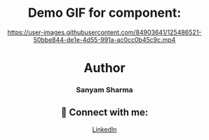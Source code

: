 <div align="center">
 
# Demo GIF for component:






https://user-images.githubusercontent.com/84903641/125486521-50bbe844-de1e-4d55-991a-ac0cc0b45c9c.mp4




 
# Author

<h3>Sanyam Sharma</h3>
 
 ## 🚀 Connect with me:

 <a href = "https://www.linkedin.com/in/sanyam-sharma-4919b9205/">LinkedIn</a>

</div>
